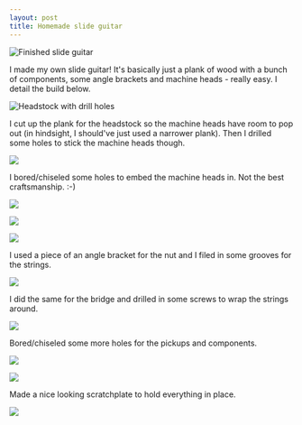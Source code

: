 ```yaml
---
layout: post
title: Homemade slide guitar
---
```


<p class="image"><img alt="Finished slide guitar" src="https://lh5.googleusercontent.com/-wtbXO7uxY7Y/U2756elAGZI/AAAAAAAAA9Q/ABiOGGNx_gM/w850/8218994705_f40ed1a59c_b.jpg" /></p>

I made my own slide guitar! It's basically just a plank of wood with a bunch of components, some angle brackets and machine heads - really easy. I detail the build below.

<p class="image"><img alt="Headstock with drill holes" src="https://lh5.googleusercontent.com/-5-y4xfWIn9c/U27598m6fzI/AAAAAAAAA8Y/qI5Aq4piNPo/w850/8219700856_4ebd6a4b7d_b.jpg" /></p>

I cut up the plank for the headstock so the machine heads have room to pop out (in hindsight, I should've just used a narrower plank). Then I drilled some holes to stick the machine heads though.

<p class="image"><img src="https://lh6.googleusercontent.com/-N3lWqfrBfRg/U275v4ewycI/AAAAAAAAA74/14tGqb1TszU/w850/8218624145_97f04de52b_b.jpg" /></p>

I bored/chiseled some holes to embed the machine heads in. Not the best craftsmanship. :-)

<p class="image"><img src="https://lh3.googleusercontent.com/-dwvD1eJ81xQ/U275x64al8I/AAAAAAAAA8A/AQEJMxLM2W0/w850/8218625867_ec55b6141c_b.jpg" /></p>

<p class="image"><img src="https://lh4.googleusercontent.com/-67tsuofFof8/U2757SwO_JI/AAAAAAAAA8I/Ss9tTOe1FSk/w850/8218635857_3eca101dce_b.jpg" /></p>

<p class="image"><img src="https://lh5.googleusercontent.com/-3ug861xoYk4/U276D4uY5II/AAAAAAAAA8g/7Hr_OCmKAVA/w850/8219711958_0e447fc160_b.jpg" /></p>

I used a piece of an angle bracket for the nut and I filed in some grooves for the strings.

<p class="image"><img src="https://lh3.googleusercontent.com/-zvU8ThuEmPo/U276FT76USI/AAAAAAAAA8o/Hcara6aw1MI/w850/8219713538_85926ae875_b.jpg" /></p>

I did the same for the bridge and drilled in some screws to wrap the strings around.

<p class="image"><img src="https://lh6.googleusercontent.com/-FO-zQFU6Lew/U2754JlLNyI/AAAAAAAAA8Q/JNLzBBZyj4U/w850/8218630463_a3102eccb2_b.jpg" /></p>

Bored/chiseled some more holes for the pickups and components.

<p class="image"><img src="https://lh4.googleusercontent.com/-Z-hXtWbbQ3E/U2751uFd65I/AAAAAAAAA8w/u5sChJ4ZSSk/w850/8218629107_1ebbc34402_b.jpg" /></p>

<p class="image"><img src="https://lh6.googleusercontent.com/-tdkzQ4lOsqY/U275trbQa6I/AAAAAAAAA84/TJ5rePy5vPQ/w850/8218622801_eb661659a9_b.jpg" /></p>

Made a nice looking scratchplate to hold everything in place.

![](https://lh5.googleusercontent.com/-bv6fPB5cV8A/U276GRAGvGI/AAAAAAAAA7k/kekQXCpgpNE/w500/8219717760_efa9fc97ed_b.jpg)